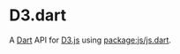 # D3.dart

A [Dart](https://www.dartlang.org/) API for [D3.js](http://d3js.org/)
using [package:js/js.dart](https://pub.dartlang.org/packages/js).
